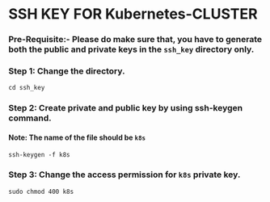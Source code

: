 # SSH KEY FOR Kubernetes-CLUSTER
### Pre-Requisite:- Please do make sure that, you have to generate both the public and private keys in the `ssh_key` directory only.
### Step 1: Change the directory.
```
cd ssh_key
```
### Step 2: Create private and public key by using ssh-keygen command.
#### Note: The name of the file should be `k8s`
```
ssh-keygen -f k8s
```
### Step 3: Change the access permission for `k8s` private key.
```
sudo chmod 400 k8s
```
